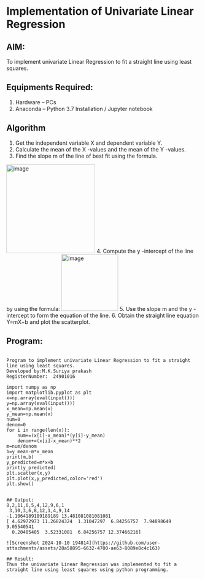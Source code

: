 # Implementation of Univariate Linear Regression
## AIM:
To implement univariate Linear Regression to fit a straight line using least squares.

## Equipments Required:
1. Hardware – PCs
2. Anaconda – Python 3.7 Installation / Jupyter notebook

## Algorithm
1. Get the independent variable X and dependent variable Y.
2. Calculate the mean of the X -values and the mean of the Y -values.
3. Find the slope m of the line of best fit using the formula. 
<img width="231" alt="image" src="https://user-images.githubusercontent.com/93026020/192078527-b3b5ee3e-992f-46c4-865b-3b7ce4ac54ad.png">
4. Compute the y -intercept of the line by using the formula:
<img width="148" alt="image" src="https://user-images.githubusercontent.com/93026020/192078545-79d70b90-7e9d-4b85-9f8b-9d7548a4c5a4.png">
5. Use the slope m and the y -intercept to form the equation of the line.
6. Obtain the straight line equation Y=mX+b and plot the scatterplot.

## Program:
```

Program to implement univariate Linear Regression to fit a straight line using least squares.
Developed by:M.K.Suriya prakash 
RegisterNumber:  24901016

import numpy as np
import matplotlib.pyplot as plt
x=np.array(eval(input()))
y=np.array(eval(input()))
x_mean=np.mean(x)
y_mean=np.mean(x)
num=0
denom=0
for i in range(len(x)):
    num+=(x[i]-x_mean)*(y[i]-y_mean)
    denom+=(x[i]-x_mean)**2
m=num/denom
b=y_mean-m*x_mean
print(m,b)
y_predicted=m*x+b
print(y_predicted)
plt.scatter(x,y)
plt.plot(x,y_predicted,color='red')
plt.show()


## Output:
8,2,11,6,5,4,12,9,6,1
 3,10,3,6,8,12,1,4,9,14
-1.1064189189189189 13.481081081081081
[ 4.62972973 11.26824324  1.31047297  6.84256757  7.94898649  9.05540541
  0.20405405  3.52331081  6.84256757 12.37466216]

![Screenshot 2024-10-10 194814](https://github.com/user-attachments/assets/28a58895-6632-4700-ae63-8089e8c4c163)

## Result:
Thus the univariate Linear Regression was implemented to fit a straight line using least squares using python programming.
